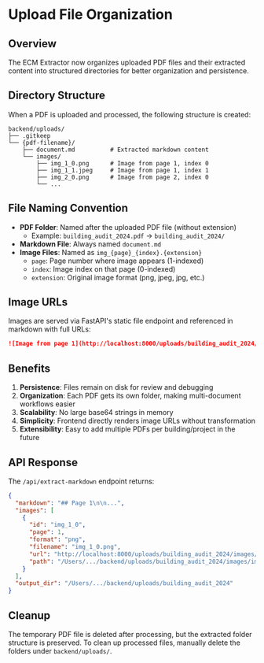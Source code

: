 # Upload File Organization

## Overview

The ECM Extractor now organizes uploaded PDF files and their extracted content into structured directories for better organization and persistence.

## Directory Structure

When a PDF is uploaded and processed, the following structure is created:

```
backend/uploads/
├── .gitkeep
└── {pdf-filename}/
    ├── document.md          # Extracted markdown content
    └── images/
        ├── img_1_0.png      # Image from page 1, index 0
        ├── img_1_1.jpeg     # Image from page 1, index 1
        ├── img_2_0.png      # Image from page 2, index 0
        └── ...
```

## File Naming Convention

- **PDF Folder**: Named after the uploaded PDF file (without extension)
  - Example: `building_audit_2024.pdf` → `building_audit_2024/`
- **Markdown File**: Always named `document.md`
- **Image Files**: Named as `img_{page}_{index}.{extension}`
  - `page`: Page number where image appears (1-indexed)
  - `index`: Image index on that page (0-indexed)
  - `extension`: Original image format (png, jpeg, jpg, etc.)

## Image URLs

Images are served via FastAPI's static file endpoint and referenced in markdown with full URLs:

```markdown
![Image from page 1](http://localhost:8000/uploads/building_audit_2024/images/img_1_0.png)
```

## Benefits

1. **Persistence**: Files remain on disk for review and debugging
2. **Organization**: Each PDF gets its own folder, making multi-document workflows easier
3. **Scalability**: No large base64 strings in memory
4. **Simplicity**: Frontend directly renders image URLs without transformation
5. **Extensibility**: Easy to add multiple PDFs per building/project in the future

## API Response

The `/api/extract-markdown` endpoint returns:

```json
{
  "markdown": "## Page 1\n\n...",
  "images": [
    {
      "id": "img_1_0",
      "page": 1,
      "format": "png",
      "filename": "img_1_0.png",
      "url": "http://localhost:8000/uploads/building_audit_2024/images/img_1_0.png",
      "path": "/Users/.../backend/uploads/building_audit_2024/images/img_1_0.png"
    }
  ],
  "output_dir": "/Users/.../backend/uploads/building_audit_2024"
}
```

## Cleanup

The temporary PDF file is deleted after processing, but the extracted folder structure is preserved. To clean up processed files, manually delete the folders under `backend/uploads/`.
